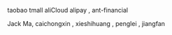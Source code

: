 taobao tmall aliCloud
alipay , ant-financial

Jack Ma, caichongxin , xieshihuang , penglei , jiangfan
